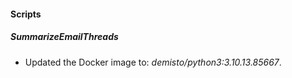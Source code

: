 
#### Scripts

##### SummarizeEmailThreads

- Updated the Docker image to: *demisto/python3:3.10.13.85667*.
